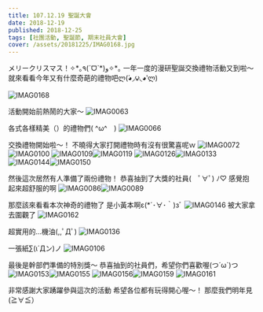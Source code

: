 ```yaml
---
title: 107.12.19 聖誕大會
date: 2018-12-19
published: 2018-12-25
tags: [社團活動, 聖誕節, 期末社員大會]
cover: /assets/20181225/IMAG0168.jpg
---
```


メリークリスマス！✧\*｡٩(ˊᗜˋ\*)و✧*｡
一年一度的漫研聖誕交換禮物活動又到啦～
就來看看今年又有什麼奇葩的禮物吧ლ(́◕◞౪◟◕‵ლ)

![IMAG0168](/assets/20181225/IMAG0168.jpg)

活動開始前熱鬧的大家～
![IMAG0063](/assets/20181225/IMAG0063.jpg)

各式各樣精美（）的禮物們( \^ω^　)
![IMAG0066](/assets/20181225/IMAG0066.jpg)

交換禮物開始啦～！
不曉得大家打開禮物時有沒有很驚喜呢ｗ
![IMAG0072](/assets/20181225/IMAG0072.jpg)![IMAG0100](/assets/20181225/IMAG0100.jpg)
![IMAG0109](/assets/20181225/IMAG0109.jpg)![IMAG0119](/assets/20181225/IMAG0119.jpg)
![IMAG0126](/assets/20181225/IMAG0126.jpg)![IMAG0133](/assets/20181225/IMAG0133.jpg)
![IMAG0144](/assets/20181225/IMAG0144.jpg)![IMAG0150](/assets/20181225/IMAG0150.jpg)

然後這次居然有人準備了兩份禮物！
恭喜抽到了大獎的社員(　ﾟ∀ﾟ) ﾉ♡
感覺抱起來超舒服的啊
![IMAG0086](/assets/20181225/IMAG0086.jpg)![IMAG0089](/assets/20181225/IMAG0089.jpg)


那麼該來看看本次神奇的禮物了
是小黃本啊ε(*´･∀･｀)зﾞ
![IMAG0146](/assets/20181225/IMAG0146.jpg)
被大家拿去圍觀了
![IMAG0162](/assets/20181225/IMAG0162.jpg)

超實用的…機油(,,ﾟДﾟ)
![IMAG0136](/assets/20181225/IMAG0136.jpg)

一張紙∑(ι´Дン)ノ
![IMAG0106](/assets/20181225/IMAG0106.jpg)


最後是幹部們準備的特別獎～
恭喜抽到的社員們，希望你們喜歡喔(つ´ω`)つ
![IMAG0153](/assets/20181225/IMAG0153.jpg)![IMAG0155](/assets/20181225/IMAG0155.jpg)
![IMAG0156](/assets/20181225/IMAG0156.jpg)![IMAG0159](/assets/20181225/IMAG0159.jpg)
![IMAG0161](/assets/20181225/IMAG0161.jpg)

非常感謝大家踴躍參與這次的活動
希望各位都有玩得開心喔～！
那麼我們明年見(≧∀≦）
